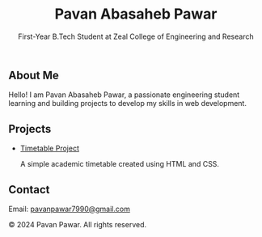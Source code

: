 
<html lang="en">
<head>
    <meta charset="UTF-8">
    <meta name="viewport" content="width=device-width, initial-scale=1.0">
    <title>Pavan Pawar Portfolio</title>
    <link rel="stylesheet" href="style.css">
</head>
<body>
    <header>
        <h1>Pavan Abasaheb Pawar</h1>
        <p>First-Year B.Tech Student at Zeal College of Engineering and Research</p>
    </header>
    <main>
        <section id="about">
            <h2>About Me</h2>
            <p>Hello! I am Pavan Abasaheb Pawar, a passionate engineering student learning and building projects to develop my skills in web development.</p>
        </section>
        <section id="projects">
            <h2>Projects</h2>
            <ul>
                <li>
                    <a href="LabTen.html" target="_blank">Timetable Project</a>
                    <p>A simple academic timetable created using HTML and CSS.</p>
                </li>
            </ul>
        </section>
        <section id="contact">
            <h2>Contact</h2>
            
  <p>Email: <a href="mailto:pavanpawar7990@gmail.com">pavanpawar7990@gmail.com</a></p>
            </p>
        </section>
    </main>
    <footer>
        <p>© 2024 Pavan Pawar. All rights reserved.</p>
    </footer>
</body>
</html>
